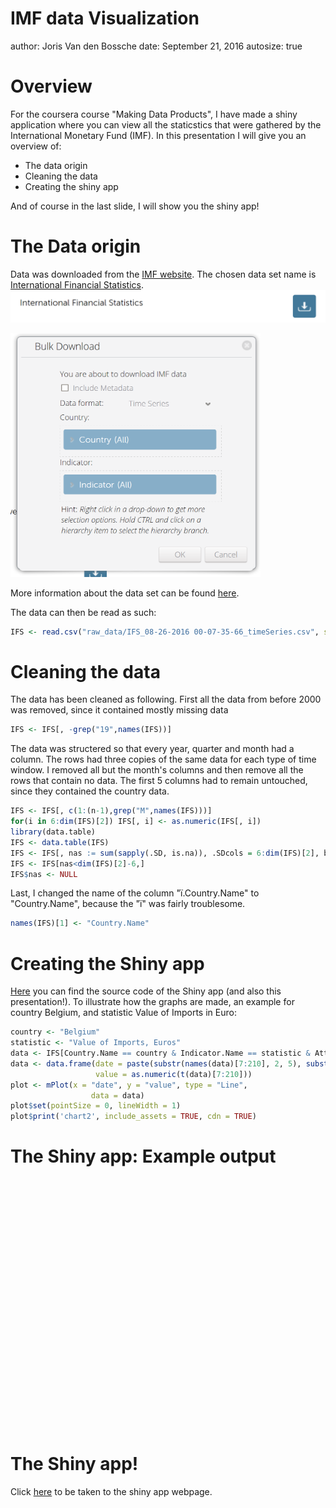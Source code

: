 IMF data Visualization
========================================================
author: Joris Van den Bossche
date: September 21, 2016
autosize: true

Overview
========================================================
For the coursera course "Making Data Products", I have made a shiny application where you can view all the staticstics that were gathered by the International Monetary Fund (IMF). In this presentation I will give you an overview of:
- The data origin
- Cleaning the data
- Creating the shiny app

And of course in the last slide, I will show you the shiny app!

The Data origin
========================================================

Data was downloaded from the [IMF website](http://www.imf.org/en/Data>). The chosen data set name is [International Financial Statistics](http://data.imf.org/?sk=388DFA60-1D26-4ADE-B505-A05A558D9A42&sid=1459341854713&ss=1469128361826).
![Choose set](download1.png)

<img src="download2.png" title="plot of chunk unnamed-chunk-1" alt="plot of chunk unnamed-chunk-1" width="400px" />

More information about the data set can be found [here](http://data.imf.org/?sk=5DABAFF2-C5AD-4D27-A175-1253419C02D1).

The data can then be read as such:

```r
IFS <- read.csv("raw_data/IFS_08-26-2016 00-07-35-66_timeSeries.csv", stringsAsFactors = FALSE)
```


Cleaning the data
========================================================
The data has been cleaned as following. First all the data from before 2000 was removed, since it contained mostly missing data

```r
IFS <- IFS[, -grep("19",names(IFS))]
```
The data was structered so that every year, quarter and month had a column. The rows had three copies of the same data for each type of time window. I removed all but the month's columns and then remove all the rows that contain no data. The first 5 columns had to remain untouched, since they contained the country data.

```r
IFS <- IFS[, c(1:(n-1),grep("M",names(IFS)))]
for(i in 6:dim(IFS)[2]) IFS[, i] <- as.numeric(IFS[, i])
library(data.table)
IFS <- data.table(IFS)
IFS <- IFS[, nas := sum(sapply(.SD, is.na)), .SDcols = 6:dim(IFS)[2], by=1:NROW(IFS)]
IFS <- IFS[nas<dim(IFS)[2]-6,]
IFS$nas <- NULL
```
Last, I changed the name of the column "ï.Country.Name" to "Country.Name", because the "ï" was fairly troublesome.

```r
names(IFS)[1] <- "Country.Name"
```

Creating the Shiny app
========================================================

[Here](https://github.com/JorisVdBos/IMFDataVis) you can find the source code of the Shiny app (and also this presentation!). To illustrate how the graphs are made, an example for country Belgium, and statistic Value of Imports in Euro:


```r
country <- "Belgium"
statistic <- "Value of Imports, Euros"
data <- IFS[Country.Name == country & Indicator.Name == statistic & Attribute == "Value",]
data <- data.frame(date = paste(substr(names(data)[7:210], 2, 5), substr(names(data)[7:210], 7, 8), sep="-"),
                   value = as.numeric(t(data)[7:210]))
plot <- mPlot(x = "date", y = "value", type = "Line", 
                  data = data)
plot$set(pointSize = 0, lineWidth = 1)
plot$print('chart2', include_assets = TRUE, cdn = TRUE)
```

The Shiny app: Example output
========================================================
<link rel='stylesheet' href=//cdn.oesmith.co.uk/morris-0.4.2.min.css>
<script type='text/javascript' src=//ajax.googleapis.com/ajax/libs/jquery/1.9.0/jquery.min.js></script>
<script type='text/javascript' src=//cdnjs.cloudflare.com/ajax/libs/raphael/2.1.0/raphael-min.js></script>
<script type='text/javascript' src=//cdn.oesmith.co.uk/morris-0.4.2.min.js></script> 
 <style>
  .rChart {
    display: block;
    margin-left: auto; 
    margin-right: auto;
    width: 800px;
    height: 400px;
  }  
  </style>
<div id = 'chart2' class = 'rChart morris'></div>
<script type='text/javascript'>
    var chartParams = {
 "element": "chart2",
"width":            800,
"height":            400,
"xkey": "date",
"ykeys": [
 "value" 
],
"data": [
 {
 "date": "2000-1",
"value":    13530000000 
},
{
 "date": "2000-2",
"value":    15450000000 
},
{
 "date": "2000-3",
"value":    17360000000 
},
{
 "date": "2000-4",
"value":    14440000000 
},
{
 "date": "2000-5",
"value":    17050000000 
},
{
 "date": "2000-6",
"value":    15590000000 
},
{
 "date": "2000-7",
"value":    14410000000 
},
{
 "date": "2000-8",
"value":    15120000000 
},
{
 "date": "2000-9",
"value":    16770000000 
},
{
 "date": "2000-10",
"value":    17490000000 
},
{
 "date": "2000-11",
"value":    18270000000 
},
{
 "date": "2000-12",
"value":    16700000000 
},
{
 "date": "2001-1",
"value":    17330000000 
},
{
 "date": "2001-2",
"value":    16960000000 
},
{
 "date": "2001-3",
"value":    18430000000 
},
{
 "date": "2001-4",
"value":    16390000000 
},
{
 "date": "2001-5",
"value":    17580000000 
},
{
 "date": "2001-6",
"value":    17190000000 
},
{
 "date": "2001-7",
"value":    15480000000 
},
{
 "date": "2001-8",
"value":    14720000000 
},
{
 "date": "2001-9",
"value":    16040000000 
},
{
 "date": "2001-10",
"value":    16820000000 
},
{
 "date": "2001-11",
"value":    16480000000 
},
{
 "date": "2001-12",
"value":    16070000000 
},
{
 "date": "2002-1",
"value":    16620000000 
},
{
 "date": "2002-2",
"value":    16700000000 
},
{
 "date": "2002-3",
"value":    18550000000 
},
{
 "date": "2002-4",
"value":    17560000000 
},
{
 "date": "2002-5",
"value":    17590000000 
},
{
 "date": "2002-6",
"value":    17600000000 
},
{
 "date": "2002-7",
"value":    16410000000 
},
{
 "date": "2002-8",
"value":    15520000000 
},
{
 "date": "2002-9",
"value":    18220000000 
},
{
 "date": "2002-10",
"value":    19170000000 
},
{
 "date": "2002-11",
"value":    17950000000 
},
{
 "date": "2002-12",
"value":    17840000000 
},
{
 "date": "2003-1",
"value":    17040000000 
},
{
 "date": "2003-2",
"value":    17200000000 
},
{
 "date": "2003-3",
"value":    18400000000 
},
{
 "date": "2003-4",
"value":    17470000000 
},
{
 "date": "2003-5",
"value":    16590000000 
},
{
 "date": "2003-6",
"value":    17590000000 
},
{
 "date": "2003-7",
"value":    16570000000 
},
{
 "date": "2003-8",
"value":    14530000000 
},
{
 "date": "2003-9",
"value":    18380000000 
},
{
 "date": "2003-10",
"value":    18700000000 
},
{
 "date": "2003-11",
"value":    17530000000 
},
{
 "date": "2003-12",
"value":    17690000000 
},
{
 "date": "2004-1",
"value":    16970000000 
},
{
 "date": "2004-2",
"value":    17800000000 
},
{
 "date": "2004-3",
"value":    21100000000 
},
{
 "date": "2004-4",
"value":    18870000000 
},
{
 "date": "2004-5",
"value":    17560000000 
},
{
 "date": "2004-6",
"value":    21630000000 
},
{
 "date": "2004-7",
"value":    17850000000 
},
{
 "date": "2004-8",
"value":    17100000000 
},
{
 "date": "2004-9",
"value":    20900000000 
},
{
 "date": "2004-10",
"value":    19680000000 
},
{
 "date": "2004-11",
"value":    20670000000 
},
{
 "date": "2004-12",
"value":    20200000000 
},
{
 "date": "2005-1",
"value":    18900000000 
},
{
 "date": "2005-2",
"value":    20310000000 
},
{
 "date": "2005-3",
"value":    23420000000 
},
{
 "date": "2005-4",
"value":    20720000000 
},
{
 "date": "2005-5",
"value":    20620000000 
},
{
 "date": "2005-6",
"value":    22640000000 
},
{
 "date": "2005-7",
"value":    19020000000 
},
{
 "date": "2005-8",
"value":    20100000000 
},
{
 "date": "2005-9",
"value":    22650000000 
},
{
 "date": "2005-10",
"value":    20770000000 
},
{
 "date": "2005-11",
"value":    23940000000 
},
{
 "date": "2005-12",
"value":    23350000000 
},
{
 "date": "2006-1",
"value":    22680000000 
},
{
 "date": "2006-2",
"value":    22450000000 
},
{
 "date": "2006-3",
"value":    26630000000 
},
{
 "date": "2006-4",
"value":    21530000000 
},
{
 "date": "2006-5",
"value":    23660000000 
},
{
 "date": "2006-6",
"value":    24300000000 
},
{
 "date": "2006-7",
"value":    21220000000 
},
{
 "date": "2006-8",
"value":    22180000000 
},
{
 "date": "2006-9",
"value":    24450000000 
},
{
 "date": "2006-10",
"value":    24710000000 
},
{
 "date": "2006-11",
"value":    25520000000 
},
{
 "date": "2006-12",
"value":    21840000000 
},
{
 "date": "2007-1",
"value":    24250000000 
},
{
 "date": "2007-2",
"value":    23490000000 
},
{
 "date": "2007-3",
"value":    27080000000 
},
{
 "date": "2007-4",
"value":    23420000000 
},
{
 "date": "2007-5",
"value":    24720000000 
},
{
 "date": "2007-6",
"value":    25790000000 
},
{
 "date": "2007-7",
"value":    24520000000 
},
{
 "date": "2007-8",
"value":    23530000000 
},
{
 "date": "2007-9",
"value":    25290000000 
},
{
 "date": "2007-10",
"value":    28090000000 
},
{
 "date": "2007-11",
"value":    27190000000 
},
{
 "date": "2007-12",
"value":    23750000000 
},
{
 "date": "2008-1",
"value":    26680000000 
},
{
 "date": "2008-2",
"value":    25130000000 
},
{
 "date": "2008-3",
"value":    26740000000 
},
{
 "date": "2008-4",
"value":    28090000000 
},
{
 "date": "2008-5",
"value":    25670000000 
},
{
 "date": "2008-6",
"value":    28150000000 
},
{
 "date": "2008-7",
"value":    27490000000 
},
{
 "date": "2008-8",
"value":    24670000000 
},
{
 "date": "2008-9",
"value":    29070000000 
},
{
 "date": "2008-10",
"value":    28180000000 
},
{
 "date": "2008-11",
"value":    24300000000 
},
{
 "date": "2008-12",
"value":    22160000000 
},
{
 "date": "2009-1",
"value":    20790000000 
},
{
 "date": "2009-2",
"value":    20640000000 
},
{
 "date": "2009-3",
"value":    22780000000 
},
{
 "date": "2009-4",
"value":    20120000000 
},
{
 "date": "2009-5",
"value":    19390000000 
},
{
 "date": "2009-6",
"value":    21590000000 
},
{
 "date": "2009-7",
"value":    20420000000 
},
{
 "date": "2009-8",
"value":    18740000000 
},
{
 "date": "2009-9",
"value":    22930000000 
},
{
 "date": "2009-10",
"value":    23050000000 
},
{
 "date": "2009-11",
"value":    21560000000 
},
{
 "date": "2009-12",
"value":    22360000000 
},
{
 "date": "2010-1",
"value":    21540000000 
},
{
 "date": "2010-2",
"value":    22010000000 
},
{
 "date": "2010-3",
"value":    26270000000 
},
{
 "date": "2010-4",
"value":    24110000000 
},
{
 "date": "2010-5",
"value":    23390000000 
},
{
 "date": "2010-6",
"value":    26100000000 
},
{
 "date": "2010-7",
"value":    23920000000 
},
{
 "date": "2010-8",
"value":    23210000000 
},
{
 "date": "2010-9",
"value":    26140000000 
},
{
 "date": "2010-10",
"value":    26230000000 
},
{
 "date": "2010-11",
"value":    26700000000 
},
{
 "date": "2010-12",
"value":    25460000000 
},
{
 "date": "2011-1",
"value":    26970000000 
},
{
 "date": "2011-2",
"value":    27330000000 
},
{
 "date": "2011-3",
"value":    31340000000 
},
{
 "date": "2011-4",
"value":    26790000000 
},
{
 "date": "2011-5",
"value":    29850000000 
},
{
 "date": "2011-6",
"value":    28520000000 
},
{
 "date": "2011-7",
"value":    25940000000 
},
{
 "date": "2011-8",
"value":    26940000000 
},
{
 "date": "2011-9",
"value":    28610000000 
},
{
 "date": "2011-10",
"value":    27410000000 
},
{
 "date": "2011-11",
"value":    28590000000 
},
{
 "date": "2011-12",
"value":    27170000000 
},
{
 "date": "2012-1",
"value":    27460000000 
},
{
 "date": "2012-2",
"value":    28750000000 
},
{
 "date": "2012-3",
"value":    31560000000 
},
{
 "date": "2012-4",
"value":    27730000000 
},
{
 "date": "2012-5",
"value":    29010000000 
},
{
 "date": "2012-6",
"value":    28730000000 
},
{
 "date": "2012-7",
"value":    27880000000 
},
{
 "date": "2012-8",
"value":    26960000000 
},
{
 "date": "2012-9",
"value":    26840000000 
},
{
 "date": "2012-10",
"value":    29860000000 
},
{
 "date": "2012-11",
"value":    30640000000 
},
{
 "date": "2012-12",
"value":    26340000000 
},
{
 "date": "2013-1",
"value":    28630000000 
},
{
 "date": "2013-2",
"value":    28070000000 
},
{
 "date": "2013-3",
"value":    30930000000 
},
{
 "date": "2013-4",
"value":    29080000000 
},
{
 "date": "2013-5",
"value":    28290000000 
},
{
 "date": "2013-6",
"value":    27440000000 
},
{
 "date": "2013-7",
"value":    28580000000 
},
{
 "date": "2013-8",
"value":    25450000000 
},
{
 "date": "2013-9",
"value":    28260000000 
},
{
 "date": "2013-10",
"value":    30380000000 
},
{
 "date": "2013-11",
"value":    28070000000 
},
{
 "date": "2013-12",
"value":    27150000000 
},
{
 "date": "2014-1",
"value":    28680000000 
},
{
 "date": "2014-2",
"value":    27680000000 
},
{
 "date": "2014-3",
"value":    30020000000 
},
{
 "date": "2014-4",
"value":    28700000000 
},
{
 "date": "2014-5",
"value":    27770000000 
},
{
 "date": "2014-6",
"value":    28590000000 
},
{
 "date": "2014-7",
"value":    28120000000 
},
{
 "date": "2014-8",
"value":    26550000000 
},
{
 "date": "2014-9",
"value":    30820000000 
},
{
 "date": "2014-10",
"value":    30630000000 
},
{
 "date": "2014-11",
"value":    27540000000 
},
{
 "date": "2014-12",
"value":    27150000000 
},
{
 "date": "2015-1",
"value":    26550000000 
},
{
 "date": "2015-2",
"value":    27200000000 
},
{
 "date": "2015-3",
"value":    31250000000 
},
{
 "date": "2015-4",
"value":    29670000000 
},
{
 "date": "2015-5",
"value":    27860000000 
},
{
 "date": "2015-6",
"value":    31300000000 
},
{
 "date": "2015-7",
"value":    28820000000 
},
{
 "date": "2015-8",
"value":    26220000000 
},
{
 "date": "2015-9",
"value":    28710000000 
},
{
 "date": "2015-10",
"value":    29860000000 
},
{
 "date": "2015-11",
"value":    28250000000 
},
{
 "date": "2015-12",
"value":    27670000000 
},
{
 "date": "2016-1",
"value":    25830000000 
},
{
 "date": "2016-2",
"value":    27800000000 
},
{
 "date": "2016-3",
"value":    28470000000 
},
{
 "date": "2016-4",
"value":    27130000000 
},
{
 "date": "2016-5",
"value":    25800000000 
},
{
 "date": "2016-6",
"value": null 
},
{
 "date": "2016-7",
"value": null 
},
{
 "date": "2016-8",
"value": null 
},
{
 "date": "2016-9",
"value": null 
},
{
 "date": "2016-10",
"value": null 
},
{
 "date": "2016-11",
"value": null 
},
{
 "date": "2016-12",
"value": null 
} 
],
"pointSize":              0,
"lineWidth":              1,
"id": "chart2",
"labels": "value" 
},
      chartType = "Line"
    new Morris[chartType](chartParams)
</script>

The Shiny app!
========================================================

Click [here](https://jorisvdbos.shinyapps.io/IMFdataVis/) to be taken to the shiny app webpage.
